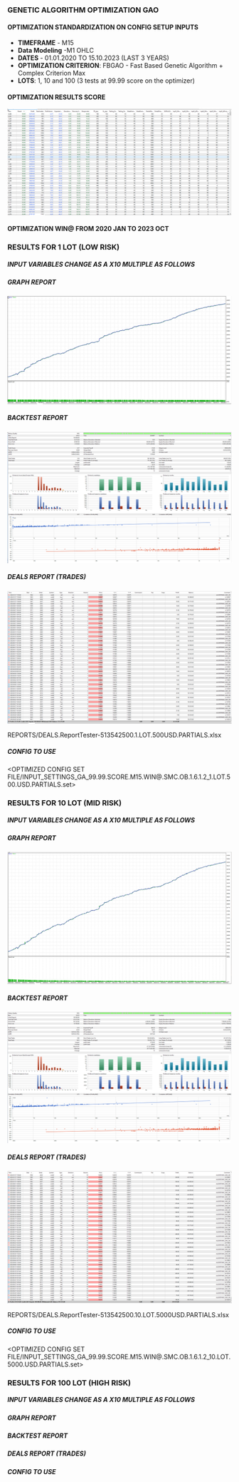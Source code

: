 ### GENETIC ALGORITHM OPTIMIZATION GAO
#### OPTIMIZATION STANDARDIZATION ON CONFIG SETUP INPUTS
 - **TIMEFRAME** - M15
 - **Data Modeling** -M1 OHLC
 - **DATES** - 01.01.2020 TO 15.10.2023 (LAST 3 YEARS)
 - **OPTIMIZATION CRITERION**: FBGAO - Fast Based Genetic Algorithm + Complex Criterion Max
 - **LOTS**: 1, 10 and 100 (3 tests at 99.99 score on the optimizer)

#### OPTIMIZATION RESULTS SCORE
![OPTIMIZER RESULTS SCORE](REPORTS/OPTIMIZER_SCREENSHOT.99.99_SCORE.png)

#### OPTIMIZATION WIN@ FROM 2020 JAN TO 2023 OCT

### RESULTS FOR 1 LOT (LOW RISK)
##### INPUT VARIABLES CHANGE AS A X10 MULTIPLE AS FOLLOWS

##### GRAPH REPORT
![GRAPH 1 LOT REPORT -](REPORTS/GRAPH.GA_99.99.SCORE.M15.WIN@.SMC.OB.1.6.1.2_1.LOT.500.USD.PARTIALS.png)
##### BACKTEST REPORT
![BACKTEST 1 LOT REPORT -](REPORTS/BACKTEST.GA_99.99.SCORE.M15.WIN@.SMC.OB.1.6.1.2_1.LOT.500.USD.PARTIALS.png)
##### DEALS REPORT (TRADES)
![DEALS 1 LOT REPORT - ](REPORTS/DEALS.GA_99.99.SCORE.M15.WIN@.SMC.OB.1.6.1.2_1.LOT.500.USD.PARTIALS.png)

REPORTS/DEALS.ReportTester-513542500.1.LOT.500USD.PARTIALS.xlsx

##### CONFIG TO USE
<OPTIMIZED CONFIG SET FILE/INPUT_SETTINGS_GA_99.99.SCORE.M15.WIN@.SMC.OB.1.6.1.2_1.LOT.500.USD.PARTIALS.set>

### RESULTS FOR 10 LOT (MID RISK)
##### INPUT VARIABLES CHANGE AS A X10 MULTIPLE AS FOLLOWS

##### GRAPH REPORT
![Alt text](REPORTS/GRAPH.GA_99.99.SCORE.M15.WIN@.SMC.OB.1.6.1.2_10.LOT.5000.USD.PARTIALS.png)
##### BACKTEST REPORT
![Alt text](REPORTS/BACKTEST.GA_99.99.SCORE.M15.WIN@.SMC.OB.1.6.1.2_10.LOT.5000.USD.PARTIALS.png)
##### DEALS REPORT (TRADES)
![Alt text](REPORTS/DEALS.GA_99.99.SCORE.M15.WIN@.SMC.OB.1.6.1.2_10.LOT.5000.USD.PARTIALS.png)

REPORTS/DEALS.ReportTester-513542500.10.LOT.5000USD.PARTIALS.xlsx

##### CONFIG TO USE
<OPTIMIZED CONFIG SET FILE/INPUT_SETTINGS_GA_99.99.SCORE.M15.WIN@.SMC.OB.1.6.1.2_10.LOT.5000.USD.PARTIALS.set>

### RESULTS FOR 100 LOT (HIGH RISK)
##### INPUT VARIABLES CHANGE AS A X10 MULTIPLE AS FOLLOWS

##### GRAPH REPORT

##### BACKTEST REPORT

##### DEALS REPORT (TRADES)

##### CONFIG TO USE
